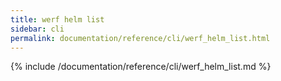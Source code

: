 ```yaml
---
title: werf helm list
sidebar: cli
permalink: documentation/reference/cli/werf_helm_list.html
---
```


{% include /documentation/reference/cli/werf_helm_list.md %}

